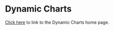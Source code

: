 
Dynamic Charts
======


[Click here](http://example.com/) to link to the Dynamic Charts home page.
